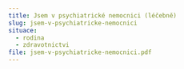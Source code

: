 ```yaml
---
title: Jsem v psychiatrické nemocnici (léčebně)
slug: jsem-v-psychiatricke-nemocnici
situace:
  - rodina
  - zdravotnictvi
file: jsem-v-psychiatricke-nemocnici.pdf
---
```

